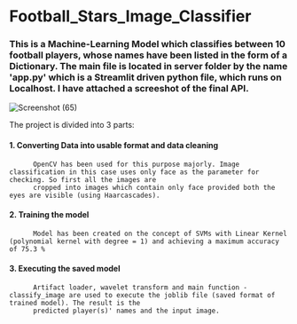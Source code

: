 # Football_Stars_Image_Classifier

### This is a Machine-Learning Model which classifies between 10 football players, whose names have been listed in the form of a Dictionary. The main file is located in server folder by the name 'app.py' which is a Streamlit driven python file, which runs on Localhost. I have attached a screeshot of the final API.

![Screenshot (65)](https://user-images.githubusercontent.com/87764530/173772538-ddd52ec7-a610-462a-b13b-44546cf2e711.png)


The project is divided into 3 parts:

#### 1. Converting Data into usable format and data cleaning<br>
          OpenCV has been used for this purpose majorly. Image classification in this case uses only face as the parameter for checking. So first all the images are 
          cropped into images which contain only face provided both the eyes are visible (using Haarcascades).

#### 2. Training the model<br>
          Model has been created on the concept of SVMs with Linear Kernel (polynomial kernel with degree = 1) and achieving a maximum accuracy of 75.3 %

#### 3. Executing the saved model<br>
          Artifact loader, wavelet transform and main function - classify_image are used to execute the joblib file (saved format of trained model). The result is the 
          predicted player(s)' names and the input image.
          
          

